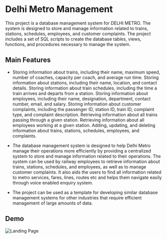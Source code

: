 
# Delhi Metro Management 

This project is a database management system for DELHI METRO. The system is designed to store and manage information related to trains, stations, schedules, employees, and customer complaints. The project includes a set of SQL scripts to create the database tables, views, functions, and procedures necessary to manage the system.


## Main Features

- Storing information about trains, including their name, maximum speed, number of coaches, capacity per coach, and average run time. Storing information about stations, including their name, location, and contact details. Storing information about train schedules, including the time a train arrives and departs from a station. Storing information about employees, including their name, designation, department, contact number, email, and salary. Storing information about customer complaints, including the passenger ID, station ID, train ID, complaint type, and complaint description. Retrieving information about all trains passing through a given station. Retrieving information about all employees working at a given station. Adding, updating, and deleting information about trains, stations, schedules, employees, and complaints.

- The database management system is designed to help Delhi Metro manage their operations more efficiently by providing a centralized system to store and manage information related to their operations. The system can be used by railway employees to retrieve information about trains, stations, schedules, and employees, as well as to manage customer complaints. It also aids the users to find all information related to metro services, fares, lines, routes etc and helps them navigate easily through voice enabled enquiry system.

- The project can be used as a template for developing similar database management systems for other industries that require efficient management of large amounts of data.

## Demo

![Landing Page](/Readme-Photos/F1.)

